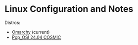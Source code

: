 # Linux Configuration and Notes

Distros:

- [Omarchy](./omarchy) (current)
- [Pop_OS! 24.04 COSMIC](./pop)
